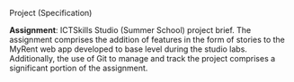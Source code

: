 Project (Specification)

**Assignment**: ICTSkills Studio (Summer School) project brief. The assignment comprises the addition of features in the form of stories to the MyRent web app developed to base level during the studio labs. Additionally, the use of Git to manage and track the project comprises a significant portion of the assignment.